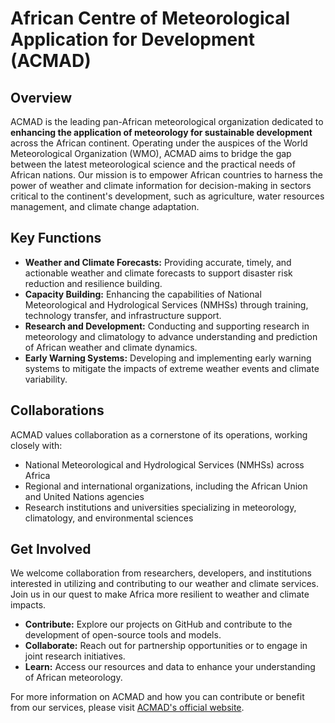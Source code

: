 # African Centre of Meteorological Application for Development (ACMAD)

## Overview

ACMAD is the leading pan-African meteorological organization dedicated to **enhancing the application of meteorology for sustainable development** across the African continent. Operating under the auspices of the World Meteorological Organization (WMO), ACMAD aims to bridge the gap between the latest meteorological science and the practical needs of African nations. Our mission is to empower African countries to harness the power of weather and climate information for decision-making in sectors critical to the continent's development, such as agriculture, water resources management, and climate change adaptation.

## Key Functions

- **Weather and Climate Forecasts:** Providing accurate, timely, and actionable weather and climate forecasts to support disaster risk reduction and resilience building.
- **Capacity Building:** Enhancing the capabilities of National Meteorological and Hydrological Services (NMHSs) through training, technology transfer, and infrastructure support.
- **Research and Development:** Conducting and supporting research in meteorology and climatology to advance understanding and prediction of African weather and climate dynamics.
- **Early Warning Systems:** Developing and implementing early warning systems to mitigate the impacts of extreme weather events and climate variability.

## Collaborations

ACMAD values collaboration as a cornerstone of its operations, working closely with:
- National Meteorological and Hydrological Services (NMHSs) across Africa
- Regional and international organizations, including the African Union and United Nations agencies
- Research institutions and universities specializing in meteorology, climatology, and environmental sciences

## Get Involved

We welcome collaboration from researchers, developers, and institutions interested in utilizing and contributing to our weather and climate services. Join us in our quest to make Africa more resilient to weather and climate impacts.

- **Contribute:** Explore our projects on GitHub and contribute to the development of open-source tools and models.
- **Collaborate:** Reach out for partnership opportunities or to engage in joint research initiatives.
- **Learn:** Access our resources and data to enhance your understanding of African meteorology.

For more information on ACMAD and how you can contribute or benefit from our services, please visit [ACMAD's official website](https://acmad.org/).

